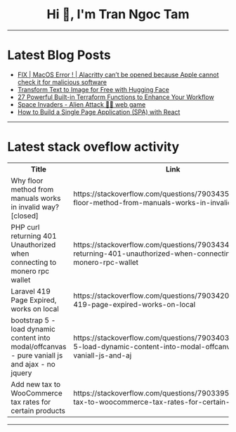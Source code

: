 <h1 align="center">Hi 👋, I'm Tran Ngoc Tam</h1>

---

# Latest Blog Posts 
<!-- BLOG-POST-LIST:START -->
- [FIX | MacOS Error ! | Alacritty can’t be opened because Apple cannot check it for malicious software](https://dev.to/shihabdotdev/fix-macos-error-alacritty-cant-be-opened-because-apple-cannot-check-it-for-malicious-software-4b69)
- [Transform Text to Image for Free with Hugging Face](https://dev.to/kiraaziz/transform-text-to-image-for-free-with-hugging-face-15lk)
- [27 Powerful Built-in Terraform Functions to Enhance Your Workflow](https://dev.to/sre_panchanan/27-powerful-built-in-terraform-functions-to-enhance-your-workflow-3be0)
- [Space Invaders - Alien Attack 🌌👾 web game](https://dev.to/omprakash2929/space-invaders-alien-attack-web-game-2fog)
- [How to Build a Single Page Application &lpar;SPA&rpar; with React](https://dev.to/seyedahmaddv/how-to-build-a-single-page-application-spa-with-react-285)
<!-- BLOG-POST-LIST:END -->

---

# Latest stack oveflow activity
<table>
  <tr><th>Title</th><th>Link</th></tr>
  <!-- STACKOVERFLOW:START --><tr><td>Why floor method from manuals works in invalid way? [closed]</td><td>https://stackoverflow.com/questions/79034358/why-floor-method-from-manuals-works-in-invalid-way</td></tr><tr><td>PHP curl returning 401 Unauthorized when connecting to monero rpc wallet</td><td>https://stackoverflow.com/questions/79034346/php-curl-returning-401-unauthorized-when-connecting-to-monero-rpc-wallet</td></tr><tr><td>Laravel 419 Page Expired, works on local</td><td>https://stackoverflow.com/questions/79034202/laravel-419-page-expired-works-on-local</td></tr><tr><td>bootstrap 5 - load dynamic content into modal/offcanvas - pure vaniall js and ajax - no jquery</td><td>https://stackoverflow.com/questions/79034036/bootstrap-5-load-dynamic-content-into-modal-offcanvas-pure-vaniall-js-and-aj</td></tr><tr><td>Add new tax to WooCommerce tax rates for certain products</td><td>https://stackoverflow.com/questions/79033957/add-new-tax-to-woocommerce-tax-rates-for-certain-products</td></tr><!-- STACKOVERFLOW:END -->
</table>

---


